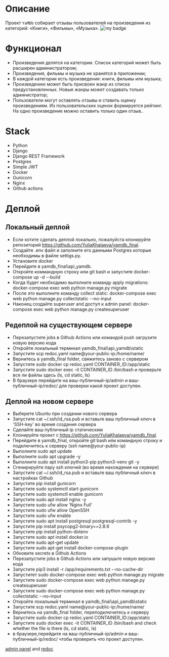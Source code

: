 # Описание

Проект `YaMDb` собирает отзывы пользователей на произведения из категорий: «Книги», «Фильмы», «Музыка».
![my badge](https://github.com/YuliaKhalaeva/yamdb_final/actions/workflows/yamdb_workflow.yml/badge.svg) </p>

# Функционал

- Произведения делятся на категории. Список категорий может быть расширен администратором;
- Произведения, фильмы и музыка не хранятся в приложении;
- В каждой категории есть произведения: книги, фильмы или музыка;
- Произведению может быть присвоен жанр из списка предустановленных. Новые жанры может создавать только администратор;
- Пользователи могут оставлять отзывы и ставить оценку произведениям. Из пользовательских оценок формируется рейтинг. На одно произведение можно оставить только один отзыв..

# Stack
- Python
- Django
- Django REST Framework
- Postgres
- Simple JWT
- Docker
- Gunicorn
- Nginx
- Github actions

# Деплой
## Локальный деплой
- Если хотите сделать деплой локально, пожалуйста клонируйте репозиторий https://github.com/YuliaKhalaeva/yamdb_final.
- Создайте .env файл и заполните его данными Postgres которые необходимы в файле settigs.py.
- Установите docker
- Перейдите в yamdb_final\api_yamdb.
- Откройте коммандную строку или git bash и запустите docker-compose up -d --build
- Когда будет необходимо выполните команду apply migrations: docker-compose exec web python manage.py migrate
- После это выполните команду collect static: docker-compose exec web python manage.py collectstatic --no-input
- Наконец создайте superuser and доступ к admin panel: docker-compose exec web python manage.py createsuperuser

## Редеплой на существующем сервере
- Перезапустите jobs в Github Actions или командой push загрузите новую версию кода
- Откройте локальный терминал yamdb_final\api_yamdb\static 
- Запустите scp redoc.yaml name@your-public-ip:/home/name/
- Вернитесь в yamdb_final folder, свяжитесь заново с сервером
- Запустите sudo docker cp redoc.yaml CONTAINER_ID:/app/static
- Запустите sudo docker exec -it CONTAINER_ID /bin/bash и проверьте все ли файлы здесь (ls, cd static, ls)
- В браузере перейдите на ваш-публичный-ip/admin и ваш-публичный-ip/redoc/ для проверки какой проект доступен.

## Деплой на новом сервере
- Выберете Ubuntu при создании нового сервера
- Запустите cat ~/.ssh/id_rsa.pub и вставьте ваш публичный ключ в 'SSH-key' во время создания сервера
- Сделайте ваш публичный ip статическим
- Клонируйте проект с https://github.com/YuliaKhalaeva/yamdb_final.
- Перейдите в yamdb_final, откройте git bash или командную строку и подключитесь к серверу (ssh name@your-public-ip)
- Выполните sudo apt update
- Выполните sudo apt upgrade -y
- Выполните sudo apt install python3-pip python3-venv git -y
- Сгенирируйте пару ssh ключей (во время нахождения на сервере)
- Запустите cat ~/.ssh/id_rsa.pub и вставьте ваш публичный ключ в настройках Github
- Запустите pip install gunicorn 
- Запустите sudo systemctl start gunicorn
- Запустите sudo systemctl enable gunicorn
- Запустите sudo apt install nginx -y 
- Запустите sudo ufw allow 'Nginx Full'
- Запустите sudo ufw allow OpenSSH 
- Запустите sudo ufw enable
- Запустите sudo apt install postgresql postgresql-contrib -y
- Запустите pip install psycopg2-binary==2.8.6 
- Запустите pip install python-dotenv
- Запустите sudo apt install docker.io
- Запустите sudo apt-get update
- Запустите sudo apt-get install docker-compose-plugin
- Обновите secrets в Github Actions
- Перезапустите jobs в Github Actions или запушьте новую версию кода
- Запустите pip3 install -r /app/requirements.txt --no-cache-dir
- Запуститет sudo docker-compose exec web python manage.py migrate
- Запустите sudo docker-compose exec web python manage.py createsuperuser
- Запустите sudo docker-compose exec web python manage.py collectstatic --no-input
- Откройте локальный терминал в yamdb_final\api_yamdb\static 
- Запустите scp redoc.yaml name@your-public-ip:/home/name/
- Вернитесь на yamdb_final folder, переподключитесь к серверу
- Запустите sudo docker cp redoc.yaml CONTAINER_ID:/app/static
- Запустите sudo docker exec -it CONTAINER_ID /bin/bash and check whether the file is there (ls, cd static, ls)
- в браузере,перейдите на ваш-публичный-ip/admin и ваш-публичный-ip/redoc/ чтобы проверить что проект доступен.

[admin panel](http://158.160.2.37/admin/) and [redoc](http://158.160.2.37/redoc/)